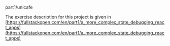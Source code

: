 part1/unicafe

The exercise description for this project is given in [https://fullstackopen.com/en/part1/a_more_complex_state_debugging_react_apps](https://fullstackopen.com/en/part1/a_more_complex_state_debugging_react_apps)